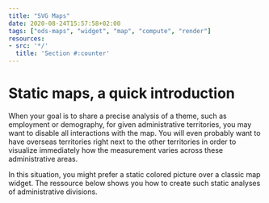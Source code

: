 ```yaml
---
title: "SVG Maps"
date: 2020-08-24T15:57:58+02:00
tags: ["ods-maps", "widget", "map", "compute", "render"]
resources:
- src: '*/'
  title: 'Section #:counter'
---
```


# Static maps, a quick introduction

When your goal is to share a precise analysis of a theme, such as employment or demography, for given administrative territories, you may want to disable all interactions with the map. You will even probably want to have overseas territories right next to the other territories in order to visualize immediately how the measurement varies across these administrative areas.

In this situation, you might prefer a static colored picture over a classic map widget. The ressource below shows you how to create such static analyses of administrative divisions.
